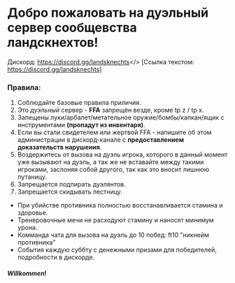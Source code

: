 # Добро пожаловать на дуэльный сервер **сообщевства ландскнехтов!**
Дискорд: <a id="LANDSKNECTS MORDHAU RUS">https://discord.gg/landsknechts</> 
[Ссылка текстом: https://discord.gg/landsknechts]
### **Правила:**
1. Соблюдайте базовые правила приличия.
2. Это *дуэльный* сервер - **FFA** запрещён везде, кроме tp z / tp x.
3. Запещены луки/арбалет/метательное оружие/бомбы/капкан/ящик с инструментами **(пропадут из инвентаря)**. 
5. Если вы стали свидетелем или жертвой FFA - напишите об этом администрации в дискорд-канале с **предоставлением доказательств нарушения**.
6. Воздержитесь от вызова на дуэль игрока, которого в данный момент уже вызывают на дуэль, а так же не вставайте между такими игроками, заслоняя собой другого, так как это вносит лишнюю путаницу.
7. Запрещается подпирать дуэлянтов.
8. Запрещается скидывать лестницу.
- При убийстве противника полностью восстанавливается стамина и здоровье.
- Тренеровочные мечи не расходуют стамину и наносят минимум урона.
- Комманда чата для вызова на дуэль до 10 побед: ft10 "никнейм противника"
- События каждую суббту с денежными призами для победителей, подробности в дискорде.
#### ***Willkommen***! 
